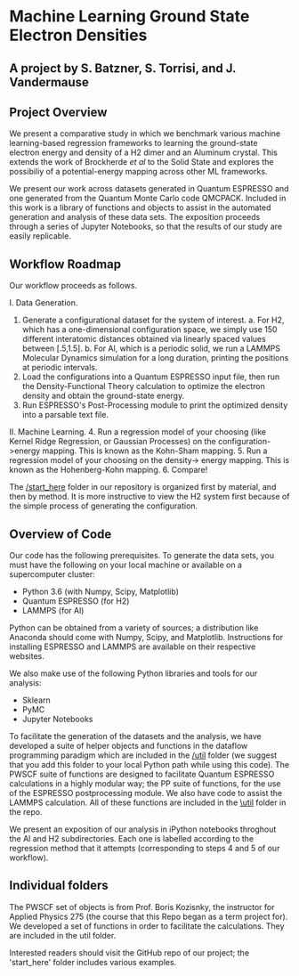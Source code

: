 
# Machine Learning Ground State Electron Densities
## A project by S. Batzner, S. Torrisi, and J. Vandermause


## Project Overview

We present a comparative study in which we benchmark various machine learning-based regression frameworks to learning the ground-state electron energy and density of a H2 dimer and an Aluminum crystal. This extends the work of Brockherde _et al_ to the Solid State and explores the possibiliy of a potential-energy mapping across other ML frameworks.

We present our work across datasets generated in Quantum ESPRESSO and one generated from the Quantum Monte Carlo code QMCPACK. Included in this work is a library of functions and objects to assist in the automated generation and analysis of these data sets. The exposition proceeds through a series of Jupyter Notebooks, so that the results of our study are easily replicable.


## Workflow Roadmap

Our workflow proceeds as follows.

I. Data Generation.

1. Generate a configurational dataset for the system of interest.
  a. For H2, which has a one-dimensional configuration space, we simply use 150 different interatomic distances obtained via linearly spaced values between \[.5,1.5\].
  b. For Al, which is a periodic solid, we run a LAMMPS Molecular Dynamics simulation for a long duration, printing the positions at periodic intervals. 
2. Load the configurations into a Quantum ESPRESSO input file, then run the Density-Functional Theory calculation to optimize the electron density and obtain the ground-state energy.
3. Run ESPRESSO's Post-Processing module to print the optimized density into a parsable text file.

II. Machine Learning.
4. Run a regression model of your choosing (like Kernel Ridge Regression, or Gaussian Processes) on the configuration->energy mapping. This is known as the Kohn-Sham mapping.
5. Run a regression model of your choosing on the density-> energy mapping. This is known as the Hohenberg-Kohn mapping.
6. Compare!


The [/start_here](https://github.com/simonbatzner/ML-electron-density/tree/master/start_here) folder in our repository is organized first by material, and then by method. It is more instructive to view the H2 system first because of the simple process of generating the configuration.


## Overview of Code

Our code has the following prerequisites. To generate the data sets, you must have the following on your local machine or available on a supercomputer cluster:

- Python 3.6 (with Numpy, Scipy, Matplotlib)
- Quantum ESPRESSO (for H2)
- LAMMPS (for Al)

Python can be obtained from a variety of sources; a distribution like Anaconda should come with Numpy, Scipy, and Matplotlib. Instructions for installing ESPRESSO and LAMMPS are available on their respective websites. 

We also make use of the following Python libraries and tools for our analysis:

- Sklearn
- PyMC
- Jupyter Notebooks


To facilitate the generation of the datasets and the analysis, we have developed a suite of helper objects and functions in the dataflow programming paradigm which are included in the [/util](https://github.com/simonbatzner/ML-electron-density/tree/master/util) folder (we suggest that you add this folder to your local Python path while using this code). The PWSCF suite of functions are designed to facilitate Quantum ESPRESSO calculations in a highly modular way; the PP suite of functions, for the use of the ESPRESSO postprocessing module. We also have code to assist the LAMMPS calculation. All of these functions are included in the [\util](https://github.com/simonbatzner/ML-electron-density/tree/master/util) folder in the repo.

We present an exposition of our analysis in iPython notebooks throghout the Al and H2 subdirectories. Each one is labelled according to the regression method that it attempts (corresponding to steps 4 and 5 of our workflow).

## Individual folders 


The PWSCF set of objects is from Prof. Boris Kozisnky, the instructor for Applied Physics 275 (the course that this Repo began as a term project for). We developed a set of functions in order to facilitate the calculations. They are included in the util folder.

Interested readers should visit the GitHub repo of our project; the 'start_here' folder includes various examples.
